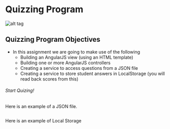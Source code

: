 # Quizzing Program
![alt tag](https://c6608a5e15a32ee3c5f0-a85c761a6bd49913b8d52eb0d7ddeadd.ssl.cf2.rackcdn.com/GR49hBFran_1414168649834.jpg)

## Quizzing Program Objectives
* In this assignment we are going to make use of the following
  * Building an AngularJS view (using an HTML template)
  * Building one or more AngularJS controllers
  * Creating a service to access questions from a JSON file
  * Creating a service to store student answers in LocalStorage (you will read back scores from this)




###### Start Quizing!

Here is an example of a JSON file. 
```

```


Here is an example of Local Storage
```

```